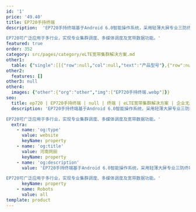 ```yaml
---
id: '1'
price: '49.40'
title: EP720手持终端
description:  'EP720手持终端基于Android 6.0智能操作系统，采用轻薄大屏专业三防终端设计，配置麒麟8核CPU，5.2英寸高亮触摸屏，支持丰富的频段，采用公专网融合设计，实现了集群语音、宽带业务及使用体验的完美融合。

EP720可广泛应用于多行业，实现专业集群调度、多媒体调度及宽带数据功能。'
featured: true
order: 352
category: src/pages/category/eLTE宽带集群解决方案.md
other1: 
  table: {"single":[[{"row":null,"col":null,"text":"产品型号"},{"row":null,"col":null,"text":"EP720"}],[{"row":null,"col":null,"text":"整机尺寸（高×宽×深）"},{"row":null,"col":null,"text":"159.2mm × 76.4mm × 14mm"}],[{"row":null,"col":null,"text":"屏幕尺寸"},{"row":null,"col":null,"text":"5.2英寸"}],[{"row":null,"col":null,"text":"分辨率"},{"row":null,"col":null,"text":"1280 x 720"}],[{"row":null,"col":null,"text":"触摸屏"},{"row":null,"col":null,"text":"支持"}],[{"row":null,"col":null,"text":"前置摄像头"},{"row":null,"col":null,"text":"800万像素"}],[{"row":null,"col":null,"text":"后置摄像头"},{"row":null,"col":null,"text":"1200万像素"}],[{"row":null,"col":null,"text":"Wi-Fi"},{"row":null,"col":null,"text":"支持2.4G和5G，IEEE802.11b/g/n"}],[{"row":null,"col":null,"text":"蓝牙"},{"row":null,"col":null,"text":"4.1 EDR"}],[{"row":null,"col":null,"text":"NFC"},{"row":null,"col":null,"text":"支持"}],[{"row":null,"col":null,"text":"LTE工作频段（MHz）"},{"row":null,"col":null,"text":"1.4G：1447～1467MHz\n1.8G：1785～1805MHz\n其他：Band 1/2/3/4/5/7/8/20/26/28/38/39/40/41/68（低5M）"}],[{"row":null,"col":null,"text":"公网工作频段（MHz）"},{"row":null,"col":null,"text":"GSM：900/1800/1900\nUMTS：B1/B2/B8\nLTE：Band 1/2/3/4/5/7/8/20/26/28/38/39/40/41"}],[{"row":null,"col":null,"text":"防护等级"},{"row":null,"col":null,"text":"IP67"}]]}
other2:
  features: []
other3: null
other4:
  images: {"other":{"org":"other","img":["EP720手持终端.webp"]}}
seo:
  title: ep720 | EP720手持终端 | null | 终端 | eLTE宽带集群解决方案 | 企业无线
  description: 'EP720手持终端基于Android 6.0智能操作系统，采用轻薄大屏专业三防终端设计，配置麒麟8核CPU，5.2英寸高亮触摸屏，支持丰富的频段，采用公专网融合设计，实现了集群语音、宽带业务及使用体验的完美融合。

EP720可广泛应用于多行业，实现专业集群调度、多媒体调度及宽带数据功能。'
  extra:
    - name: 'og:type'
      value: website
      keyName: property
    - name: 'og:title'
      value: 河南网田
      keyName: property
    - name: 'og:description'
      value: 'EP720手持终端基于Android 6.0智能操作系统，采用轻薄大屏专业三防终端设计，配置麒麟8核CPU，5.2英寸高亮触摸屏，支持丰富的频段，采用公专网融合设计，实现了集群语音、宽带业务及使用体验的完美融合。

EP720可广泛应用于多行业，实现专业集群调度、多媒体调度及宽带数据功能。'
      keyName: property
    - name: Robots
      value: all
template: product
---
```


